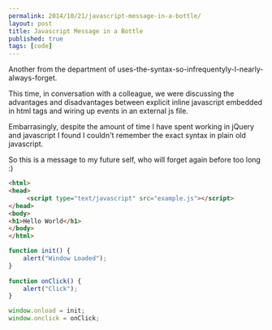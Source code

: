 ```yaml
---
permalink: 2014/10/21/javascript-message-in-a-bottle/
layout: post
title: Javascript Message in a Bottle
published: true
tags: [code]
---
```


Another from the department of uses-the-syntax-so-infrequentyly-I-nearly-always-forget.

This time, in conversation with a colleague, we were discussing the advantages
and disadvantages between explicit inline javascript embedded in html tags
and wiring up events in an external js file.

Embarrasingly, despite the amount of time I have spent working in jQuery and
javascript I found I couldn't remember the exact syntax in plain old javascript.

So this is a message to my future self, who will forget again before too long :)

```html
<html>
<head>
	 <script type="text/javascript" src="example.js"></script>
</head>
<body>
<h1>Hello World</h1>
</body>
</html>
```

```javascript
function init() {
    alert("Window Loaded");
}
    
function onClick() {
	alert("Click");
}

window.onload = init;
window.onclick = onClick;

```